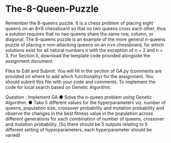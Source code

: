 # The-8-Queen-Puzzle

Remember the 8-queens puzzle. It is a chess problem of placing eight queens on an 8×8 chessboard
so that no two queens cross each other, thus a solution requires that no two queens share the same
row, column, or diagonal. The 8-queens puzzle is an example of the more general n-queens puzzle of
placing n non-attacking queens on an n×n chessboard, for which solutions exist for all natural numbers
n with the exception of n = 2 and n = 3.
For Section II, download the template code provided alongside the assignment document.

Files to Edit and Submit: You will fill in the section of GA.py (comments are
provided on where to add which functionality) for the assignment. You should
submit this file with your code and comments.
To implement the code for local search based on Genetic Algorithm.

Question : Implement GA 
● Solve the n-queen problem using Genetic Algorithm.
● Take 5 different values for the hyperparameters viz. number of queens, population size,
crossover probability and mutation probability and observe the changes in the best fitness
value in the population across different generations for each combination of number of queens,
crossover and mutation probability.
(So there should be 5 outputs relating to 5 different setting of hyperparameters, each
hyperparameter should be varied)

